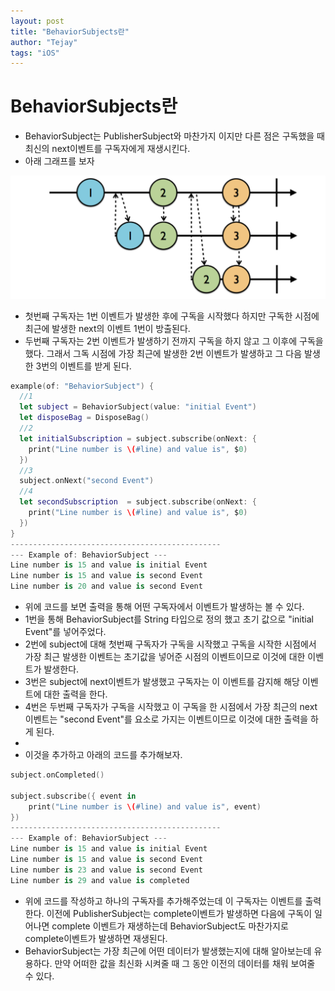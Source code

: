 ```yaml
---
layout: post
title: "BehaviorSubjects란"
author: "Tejay"
tags: "iOS"
---
```


# BehaviorSubjects란

- BehaviorSubject는 PublisherSubject와 마찬가지 이지만 다른 점은 구독했을 때 최신의 next이벤트를 구독자에게 재생시킨다.
- 아래 그래프를 보자

<img src="https://github.com/simajune/RxSwift/blob/master/Documents/Ch3-3/1.png?raw=true" width="800px"/>

* 첫번째 구독자는 1번 이벤트가 발생한 후에 구독을 시작했다 하지만 구독한 시점에 최근에 발생한 next의 이벤트 1번이 방출된다.
* 두번째 구독자는 2번 이벤트가 발생하기 전까지 구독을 하지 않고 그 이후에 구독을 했다. 그래서 그독 시점에 가장 최근에 발생한 2번 이벤트가 발생하고 그 다음 발생한 3번의 이벤트를 받게 된다.

```swift
example(of: "BehaviorSubject") {
  //1
  let subject = BehaviorSubject(value: "initial Event")
  let disposeBag = DisposeBag()
  //2
  let initialSubscription = subject.subscribe(onNext: {
    print("Line number is \(#line) and value is", $0)
  })
  //3
  subject.onNext("second Event")
  //4
  let secondSubscription  = subject.subscribe(onNext: {
    print("Line number is \(#line) and value is", $0)
  })
}
-----------------------------------------------
--- Example of: BehaviorSubject ---
Line number is 15 and value is initial Event
Line number is 15 and value is second Event
Line number is 20 and value is second Event
```

- 위에 코드를 보면 출력을 통해 어떤 구독자에서 이벤트가 발생하는 볼 수 있다.
- 1번을 통해 BehaviorSubject를 String 타입으로 정의 했고 초기 값으로 "initial Event"를 넣어주었다.
- 2번에 subject에 대해 첫번째 구독자가 구독을 시작했고 구독을 시작한 시점에서 가장 최근 발생한 이벤트는 초기값을 넣어준 시점의 이벤트이므로 이것에 대한 이벤트가 발생한다.
- 3번은 subject에 next이벤트가 발생했고 구독자는 이 이벤트를 감지해 해당 이벤트에 대한 출력을 한다.
- 4번은 두번째 구독자가 구독을 시작했고 이 구독을 한 시점에서 가장 최근의 next 이벤트는 "second Event"를 요소로 가지는 이벤트이므로 이것에 대한 출력을 하게 된다.
-
- 이것을 추가하고 아래의 코드를 추가해보자.

```swift
subject.onCompleted()

subject.subscribe({ event in
    print("Line number is \(#line) and value is", event)
})
-----------------------------------------------
--- Example of: BehaviorSubject ---
Line number is 15 and value is initial Event
Line number is 15 and value is second Event
Line number is 23 and value is second Event
Line number is 29 and value is completed
```

- 위에 코드를 작성하고 하나의 구독자를 추가해주었는데 이 구독자는 이벤트를 출력한다. 이전에 PublisherSubject는 complete이벤트가 발생하면 다음에 구독이 일어나면 complete 이벤트가 재생하는데 BehaviorSubject도 마찬가지로 complete이벤트가 발생하면 재생된다.
- BehaviorSubject는 가장 최근에 어떤 데이터가 발생했는지에 대해 알아보는데 유용하다. 만약 어떠한 값을 최신화 시켜줄 때 그 동안 이전의 데이터를 채워 보여줄 수 있다.
